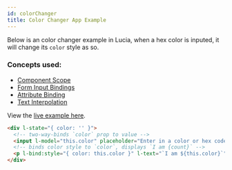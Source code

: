 ```yaml
---
id: colorChanger
title: Color Changer App Example
---
```


Below is an color changer example in Lucia, when a hex color is inputed, it will change its `color` style as so.

### Concepts used:

- [Component Scope](/docs/essentials/components)
- [Form Input Bindings](/docs/essentials/formInputBindings)
- [Attribute Binding](/docs/essentials/attributeBinding)
- [Text Interpolation](/docs/essentials/textInterpolation)

View the [live example here](https://codepen.io/aidenybai/pen/LYRQgvg).


```html
<div l-state="{ color: '' }">
  <!-- two-way-binds `color` prop to value -->
  <input l-model="this.color" placeholder="Enter in a color or hex code" />
  <!-- binds color style to `color`, displays `I am {count}` -->
  <p l-bind:style="{ color: this.color }" l-text="`I am ${this.color}`"></p>
</div>
```
